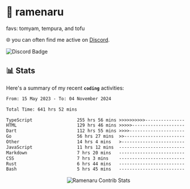# 🍜 ramenaru
favs: tomyam, tempura, and tofu

🌐 you can often find me active on [Discord](https://discordapp.com/users/503291004200157185).

![Discord Badge](https://dcbadge.vercel.app/api/shield/503291004200157185)

## 📊 Stats

Here's a summary of my recent **`coding`** activities:

<!--START_SECTION:waka-->

```txt
From: 15 May 2023 - To: 04 November 2024

Total Time: 641 hrs 52 mins

TypeScript                 255 hrs 56 mins >>>>>>>>>>---------------   39.87 %
HTML                       129 hrs 46 mins >>>>>--------------------   20.22 %
Dart                       112 hrs 55 mins >>>>---------------------   17.59 %
Go                         56 hrs 27 mins  >>-----------------------   08.80 %
Other                      14 hrs 4 mins   >------------------------   02.19 %
JavaScript                 11 hrs 12 mins  -------------------------   01.74 %
Markdown                   7 hrs 20 mins   -------------------------   01.14 %
CSS                        7 hrs 3 mins    -------------------------   01.10 %
Rust                       6 hrs 44 mins   -------------------------   01.05 %
Bash                       5 hrs 45 mins   -------------------------   00.90 %
```

<!--END_SECTION:waka-->

<div style="text-align: center;">
   <img align="center" src="https://github-readme-streak-stats.herokuapp.com/?user=Ramenaru&theme=dark&card_width=520" alt="Ramenaru Contrib Stats" />
</div>


